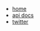 * <a href="/#/">home</a>
* <a href="https://lesswork.io/docs/">api docs</a>
* <a href="https://twitter.com/lessworkjs">twitter</a>